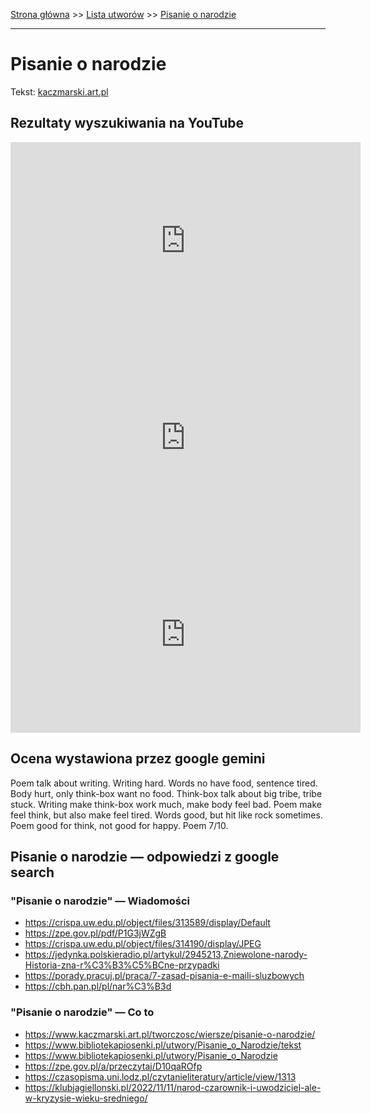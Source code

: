[Strona główna](../index.md) >> [Lista utworów](../list.md) >> [Pisanie o narodzie](429.md)

---

# Pisanie o narodzie

Tekst: [kaczmarski.art.pl](https://www.kaczmarski.art.pl/tworczosc/wiersze/pisanie-o-narodzie/)

## Rezultaty wyszukiwania na YouTube

<iframe width="560" height="315" src="https://www.youtube.com/embed/Zx9psMtuKns?si=IdontcarewhotheIRSsendsImnotpayingtaxes" title="YouTube video player" frameborder="0" allow="accelerometer; autoplay; clipboard-write; encrypted-media; gyroscope; picture-in-picture; web-share" referrerpolicy="strict-origin-when-cross-origin" allowfullscreen></iframe>

<iframe width="560" height="315" src="https://www.youtube.com/embed/_TBFeSettOI?si=IdontcarewhotheIRSsendsImnotpayingtaxes" title="YouTube video player" frameborder="0" allow="accelerometer; autoplay; clipboard-write; encrypted-media; gyroscope; picture-in-picture; web-share" referrerpolicy="strict-origin-when-cross-origin" allowfullscreen></iframe>

<iframe width="560" height="315" src="https://www.youtube.com/embed/EpiAoOImJ8k?si=IdontcarewhotheIRSsendsImnotpayingtaxes" title="YouTube video player" frameborder="0" allow="accelerometer; autoplay; clipboard-write; encrypted-media; gyroscope; picture-in-picture; web-share" referrerpolicy="strict-origin-when-cross-origin" allowfullscreen></iframe>

## Ocena wystawiona przez google gemini

Poem talk about writing. Writing hard. Words no have food, sentence tired. Body hurt, only think-box want no food. Think-box talk about big tribe, tribe stuck. Writing make think-box work much, make body feel bad. Poem make feel think, but also make feel tired. Words good, but hit like rock sometimes. Poem good for think, not good for happy. Poem 7/10.


## Pisanie o narodzie — odpowiedzi z google search

### "Pisanie o narodzie" — Wiadomości

- <https://crispa.uw.edu.pl/object/files/313589/display/Default>
- <https://zpe.gov.pl/pdf/P1G3jWZgB>
- <https://crispa.uw.edu.pl/object/files/314190/display/JPEG>
- <https://jedynka.polskieradio.pl/artykul/2945213,Zniewolone-narody-Historia-zna-r%C3%B3%C5%BCne-przypadki>
- <https://porady.pracuj.pl/praca/7-zasad-pisania-e-maili-sluzbowych>
- <https://cbh.pan.pl/pl/nar%C3%B3d>

### "Pisanie o narodzie" — Co to

- <https://www.kaczmarski.art.pl/tworczosc/wiersze/pisanie-o-narodzie/>
- <https://www.bibliotekapiosenki.pl/utwory/Pisanie_o_Narodzie/tekst>
- <https://www.bibliotekapiosenki.pl/utwory/Pisanie_o_Narodzie>
- <https://zpe.gov.pl/a/przeczytaj/D10qaROfp>
- <https://czasopisma.uni.lodz.pl/czytanieliteratury/article/view/1313>
- <https://klubjagiellonski.pl/2022/11/11/narod-czarownik-i-uwodziciel-ale-w-kryzysie-wieku-sredniego/>

